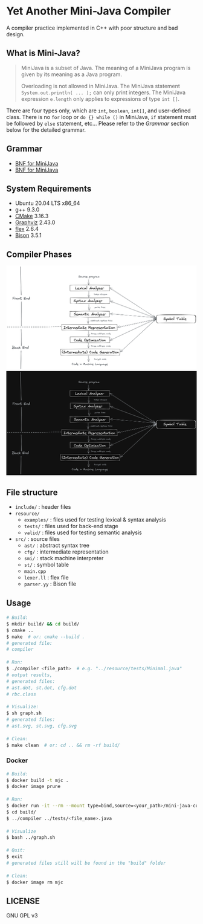 # Yet Another Mini-Java Compiler

A compiler practice implemented in C++ with poor structure and bad design.

## What is Mini-Java?

> MiniJava is a subset of Java. The meaning of a MiniJava program is given by its meaning as a Java program.  
>
> Overloading is not allowed in MiniJava. The MiniJava statement `System.out.println( ... );` can only print integers. The MiniJava expression `e.length` only applies to expressions of type `int []`.

There are four types only, which are `int`, `boolean`, `int[]`, and user-defined class. There is no `for` loop or `do {} while ()` in MiniJava, `if` statement must be followed by `else` statement, etc... Please refer to the _Grammar_ section below for the detailed grammar.

## Grammar

* [BNF for MiniJava](https://www.cambridge.org/us/features/052182060X/grammar.html)
* [BNF for MiniJava](https://web.cs.ucla.edu/classes/spring11/cs132/cs132/mj/minijava.html)

## System Requirements

* Ubuntu 20.04 LTS x86_64
* g++ 9.3.0
* [CMake](https://cmake.org/) 3.16.3
* [Graphviz](https://graphviz.org/) 2.43.0
* [flex](https://github.com/westes/flex) 2.6.4
* [Bison](https://www.gnu.org/software/bison/bison.html) 3.5.1

## Compiler Phases

<div align="center">
  <img src="resource/phases-light.png#gh-light-mode-only" width="800" height="auto" alt="Compiler Phases">
  <img src="resource/phases-dark.png#gh-dark-mode-only" width="800" height="auto" alt="Compiler Phases">
</div>

## File structure

* `include/` : header files
* `resource/`
  * `examples/` : files used for testing lexical & syntax analysis
  * `tests/` : files used for back-end stage
  * `valid/` : files used for testing semantic analysis
* `src/` : source files
  * `ast/` : abstract syntax tree
  * `cfg/` : intermediate representation
  * `smi/` : stack machine interpreter
  * `st/` : symbol table
  * `main.cpp`
  * `lexer.ll` : flex file
  * `parser.yy` : Bison file

## Usage

``` Bash
# Build:
$ mkdir build/ && cd build/
$ cmake ..
$ make  # or: cmake --build .
# generated file:
# compiler

# Run:
$ ./compiler <file_path>  # e.g. "../resource/tests/Minimal.java"
# output results,
# generated files:
# ast.dot, st.dot, cfg.dot
# rbc.class

# Visualize:
$ sh graph.sh
# generated files:
# ast.svg, st.svg, cfg.svg

# Clean:
$ make clean  # or: cd .. && rm -rf build/
```

### Docker

``` Bash
# Build:
$ docker build -t mjc .
$ docker image prune

# Run:
$ docker run -it --rm --mount type=bind,source=<your_path>/mini-java-compiler/build,target=/home/build mjc
$ cd build/
$ ../compiler ../tests/<file_name>.java

# Visualize
$ bash ../graph.sh

# Quit:
$ exit
# generated files still will be found in the "build" folder

# Clean:
$ docker image rm mjc
```

## LICENSE

GNU GPL v3
